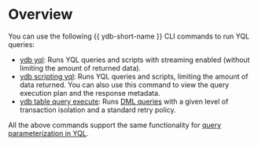 # Overview

You can use the following {{ ydb-short-name }} CLI commands to run YQL queries:

* [ydb yql](yql.md): Runs YQL queries and scripts with streaming enabled (without limiting the amount of returned data).
* [ydb scripting yql](scripting-yql.md): Runs YQL queries and scripts, limiting the amount of data returned. You can also use this command to view the query execution plan and the response metadata.
* [ydb table query execute](table-query-execute.md): Runs [DML queries](https://en.wikipedia.org/wiki/Data_manipulation_language#SQL) with a given level of transaction isolation and a standard retry policy.

All the above commands support the same functionality for [query parameterization in YQL](parameterized-queries-cli.md).

